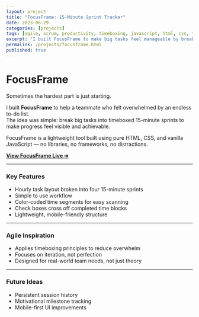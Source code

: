 ```yaml
---
layout: project
title: "FocusFrame: 15-Minute Sprint Tracker"
date: 2023-06-29
categories: [projects]
tags: [agile, scrum, productivity, timeboxing, javascript, html, css, tools]
excerpt: "I built FocusFrame to make big tasks feel manageable by breaking work into visible, achievable 15-minute sprints."
permalink: /projects/focusframe.html
published: true
---
```


# FocusFrame

Sometimes the hardest part is just starting.

I built **FocusFrame** to help a teammate who felt overwhelmed by an endless to-do list.  
The idea was simple: break big tasks into timeboxed 15-minute sprints to make progress feel visible and achievable.

FocusFrame is a lightweight tool built using pure HTML, CSS, and vanilla JavaScript — no libraries, no frameworks, no distractions.

[**View FocusFrame Live ➔**](https://hellomynameisariel.github.io/focusframe/focusframe.html)

---

### Key Features
- Hourly task layout broken into four 15-minute sprints
- Simple to use workflow
- Color-coded time segments for easy scanning
- Check boxes cross off completed time blocks
- Lightweight, mobile-friendly structure

---

### Agile Inspiration
- Applies timeboxing principles to reduce overwhelm
- Focuses on iteration, not perfection
- Designed for real-world team needs, not just theory

---

### Future Ideas
- Persistent session history
- Motivational milestone tracking
- Mobile-first UI improvements
